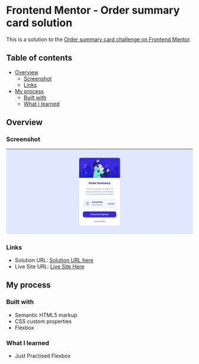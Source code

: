 # Frontend Mentor - Order summary card solution

This is a solution to the
[Order summary card challenge on Frontend Mentor](https://www.frontendmentor.io/challenges/order-summary-component-QlPmajDUj).

## Table of contents

- [Overview](#overview)
  - [Screenshot](#screenshot)
  - [Links](#links)
- [My process](#my-process)
  - [Built with](#built-with)
  - [What I learned](#what-i-learned)

## Overview

### Screenshot

![Alt text](image.png)

### Links

- Solution URL:
  [Solution URL here](https://github.com/ahmad-kashkoush/FrontEnd-Mentors-exercices/tree/main/order-summary-component-main)
- Live Site URL:
  [Live Site Here](https://ahmad-kashkoush.github.io/FrontEnd-Mentors-exercices/order-summary-component-main/)

## My process

### Built with

- Semantic HTML5 markup
- CSS custom properties
- Flexbox

### What I learned

- Just Practised Flexbox
